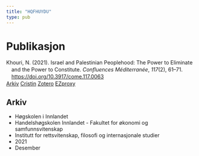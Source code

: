 ```yaml
---
title: "HQFHUYDU"
type: pub
---
```

<h1>Publikasjon</h1>
<article id="csl-bib-container-HQFHUYDU" class="csl-bib-container">
  <div class="csl-bib-body" style="line-height: 1.35; padding-left: 1em; text-indent:-1em;">
  <div class="csl-entry">Khouri, N. (2021). Israel and Palestinian Peoplehood: The Power to Eliminate and the Power to Constitute. <i>Confluences M&#xE9;diterran&#xE9;e</i>, <i>117</i>(2), 61&#x2013;71. <a href="https://doi.org/10.3917/come.117.0063">https://doi.org/10.3917/come.117.0063</a></div>
</div>
  <div class="csl-bib-buttons">
    <a href="#taxonomy-article-HQFHUYDU" class="csl-bib-button">Arkiv</a>
    <a href alt="Cristin URL" class="csl-bib-button">Cristin</a>
    <a href alt="Zotero URL" class="csl-bib-button">Zotero</a>
    <a href="http://ezproxy.inn.no/login?url=https://doi.org/10.3917/come.117.0063" class="csl-bib-button">EZproxy</a>
  </div>
  <div id="csl-bib-meta-container-HQFHUYDU"></div>
</article>
<div id="csl-bib-meta-HQFHUYDU" class="csl-bib-meta">
  <article id="taxonomy-article-HQFHUYDU" class="taxonomy-article">
    <h1>Arkiv</h1>
    <ul>
      <li>Høgskolen i Innlandet</li>
      <li>Handelshøgskolen Innlandet - Fakultet for økonomi og samfunnsvitenskap</li>
      <li>Institutt for rettsvitenskap, filosofi og internasjonale studier</li>
      <li>2021</li>
      <li>Desember</li>
    </ul>
  </article>
</div>
